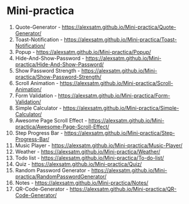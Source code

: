# Mini-practica
1. Quote-Generator - https://alexsatm.github.io/Mini-practica/Quote-Generator/
2. Toast-Notification - https://alexsatm.github.io/Mini-practica/Toast-Notification/
3. Popup - https://alexsatm.github.io/Mini-practica/Popup/
4. Hide-And-Show-Password - https://alexsatm.github.io/Mini-practica/Hide-And-Show-Password/
5. Show Password Strength - https://alexsatm.github.io/Mini-practica/Show-Password-Strength/
6. Scroll Animation - https://alexsatm.github.io/Mini-practica/Scroll-Animation/
7. Form Validation - https://alexsatm.github.io/Mini-practica/Form-Validation/
8. Simple Calculator - https://alexsatm.github.io/Mini-practica/Simple-Calculator/
9. Awesome Page Scroll Effect - https://alexsatm.github.io/Mini-practica/Awesome-Page-Scroll-Effect/
10. Step Progress Bar - https://alexsatm.github.io/Mini-practica/Step-Progress-Bar/
11. Music Player - https://alexsatm.github.io/Mini-practica/Music-Player/
12. Weather - https://alexsatm.github.io/Mini-practica/Weather/
13. Todo list - https://alexsatm.github.io/Mini-practica/To-do-list/
14. Quiz - https://alexsatm.github.io/Mini-practica/Quiz/
15. Random Password Generator - https://alexsatm.github.io/Mini-practica/RandomPasswordGenerator/
16. Notes - https://alexsatm.github.io/Mini-practica/Notes/
17. QR-Code-Generator - https://alexsatm.github.io/Mini-practica/QR-Code-Generator/
